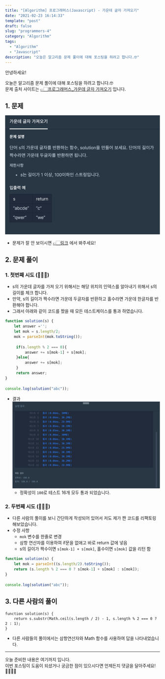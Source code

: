 ```yaml
---
title: "[Algorithm] 프로그래머스(Javascript) - 가운데 글자 가져오기"
date: "2021-02-23 16:14:33"
template: "post"
draft: false
slug: "programmers-4"
category: "Algorithm"
tags: 
  - "Algorithm"
  - "Javascript"
description: "오늘은 알고리즘 문제 풀이에 대해 포스팅을 하려고 합니다.🤓"
---
```


안녕하세요!

오늘은 알고리즘 문제 풀이에 대해 포스팅을 하려고 합니다.🤓  
문제 출처 사이트는 [👉🏻프로그래머스_가운데 글자 가져오기](https://programmers.co.kr/learn/courses/30/lessons/12903) 입니다.


## 1. 문제
![problem](../../assets/images/algorithm/programmers/algorithm-4/problem.png)
- 문제가 잘 안 보이시면 [👉🏻링크](https://programmers.co.kr/learn/courses/30/lessons/12903) 에서 봐주세요!

## 2. 문제 풀이
### 1. 첫번째 시도 (🙆🏻‍♀️)
- s의 가운데 글자를 가져 오기 위해서는 해당 위치의 인덱스를 알아내기 위해서 s의 길이를 체크 합니다.
- 만약, s의 길이가 짝수라면 가운데 두글자를 반환하고 홀수라면 가운데 한글자를 반환해야 합니다.
- 그래서 아래와 같이 코드를 짰을 때 모든 테스트케이스를 통과 하였습니다.

```javascript
function solution(s) {
    let answer ='';
    let mok = s.length/2;
    mok = parseInt(mok.toString());

     if(s.length % 2 === 0){
         answer += s[mok-1] + s[mok];
     }else{
         answer += s[mok];
     }
     return answer;
}

console.log(solution("abc"));
```

- 결과
![result_5](../../assets/images/algorithm/programmers/algorithm-4/result.png)
    - 정확성이 `100`로 테스트 16개 모두 통과 되었습니다.
    
### 2. 두번째 시도 (🙆🏻‍♀️)
- 다른 사람의 풀이를 보니 간단하게 작성되어 있어서 저도 제가 짠 코드를 리팩토링 해보았습니다.
- 수정 사항
    - `mok` 변수를 한줄로 변경
    - 삼항 연산자를 이용하여 if문을 없애고 바로 return 값에 넣음
    - s의 길이가 짝수이면 `s[mok-1] + s[mok]`, 홀수이면 `s[mok]` 값을 리턴 함

```javascript
function solution(s) {
    let mok = parseInt((s.length/2).toString());
    return (s.length % 2 === 0 ? s[mok-1] + s[mok] : s[mok]);
}

console.log(solution("abc"));
```


## 3. 다른 사람의 풀이
```
function solution(s) {
    return s.substr(Math.ceil(s.length / 2) - 1, s.length % 2 === 0 ? 2 : 1);
}
```
- 다른 사람들의 풀이에서는 삼항연산자와 Math 함수를 사용하여 답을 나타내었습니다.

-----

오늘 준비한 내용은 여기까지 입니다.  
이번 포스팅이 도움이 되셨거나 궁금한 점이 있으시다면 언제든지 댓글을 달아주세요!🙋🏻‍♀️✨   
